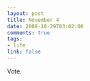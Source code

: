 ```yaml
--- 
layout: post
title: November 4
date: 2008-10-29T03:02:00
comments: true
tags:
- life
link: false
---
```

Vote.

<object width="425" height="344"><param name="movie" value="http://www.youtube.com/v/fX40RsSLwF4&hl=en&fs=1"></param><param name="allowFullScreen" value="true"></param><embed src="http://www.youtube.com/v/fX40RsSLwF4&hl=en&fs=1" type="application/x-shockwave-flash" allowfullscreen="true" width="425" height="344"></embed></object>
